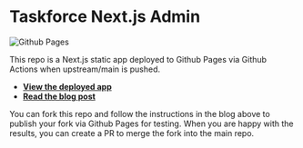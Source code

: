 # Taskforce Next.js Admin

![Github Pages](https://github.com/taskforce-services/taskforce-next-admin/actions/workflows/deploy.yml/badge.svg)

This repo is a Next.js static app deployed to Github Pages via Github Actions when upstream/main is pushed.

- **[View the deployed app](https://taskforce-services.github.io/taskforce-next-admin/)**
- **[Read the blog post](https://gregrickaby.blog/article/nextjs-github-pages)**

You can fork this repo and follow the instructions in the blog above to publish your fork via Github Pages
for testing. When you are happy with the results, you can create a PR to merge the fork into the main repo.
